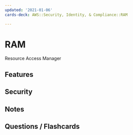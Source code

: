 ```yaml
---
updated: '2021-01-06'
cards-deck: AWS::Security, Identity, & Compliance::RAM

---
```


# RAM

Resource Access Manager

## Features

## Security

## Notes

## Questions / Flashcards
